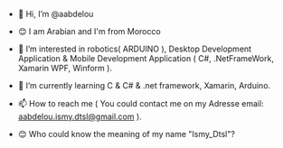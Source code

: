 
- 👋 Hi, I’m @aabdelou

- 😊 I am Arabian and I'm from Morocco 

- 👀 I’m interested in robotics( ARDUINO ), Desktop Development Application & Mobile Development Application ( C#, .NetFrameWork, Xamarin WPF, Winform ).

- 🌱 I’m currently learning C & C# & .net framework, Xamarin, Arduino.

- 📫 How to reach me ( You could contact me on my Adresse email: aabdelou.ismy.dtsl@gmail.com ).

- 😊 Who could know the meaning of my name "Ismy_Dtsl"? 
